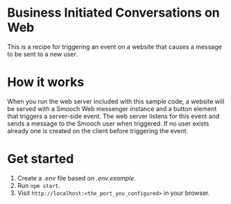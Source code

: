 # Business Initiated Conversations on Web

This is a recipe for triggering an event on a website that causes a message to be sent to a new user.

# How it works

When you run the web server included with this sample code, a website will be served with a Smooch Web messenger instance and a button element that triggers a server-side event. The web server listens for this event and sends a message to the Smooch user when triggered. If no user exists already one is created on the client before triggering the event.

# Get started

1. Create a _.env_ file based on _.env.example_.
2. Run `npm start`.
3. Visit `http://localhost:<the_port_you_configured>` in your browser.
